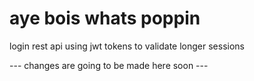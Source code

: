 # aye bois whats poppin
login rest api using jwt tokens to validate longer sessions

--- changes are going to be made here soon ---
